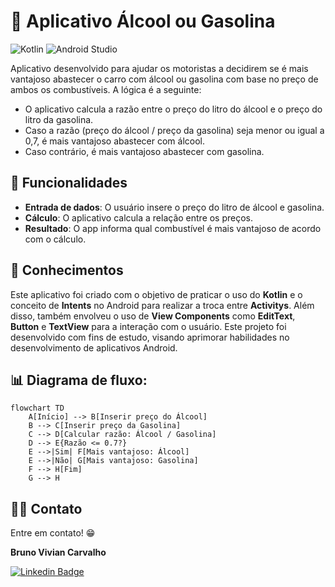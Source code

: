 # 🚗 Aplicativo Álcool ou Gasolina
![Kotlin](https://img.shields.io/badge/kotlin-%237F52FF.svg?style=for-the-badge&logo=kotlin&logoColor=white) ![Android Studio](https://img.shields.io/badge/android%20studio-346ac1?style=for-the-badge&logo=android%20studio&logoColor=white)

Aplicativo desenvolvido para ajudar os motoristas a decidirem se é mais vantajoso abastecer o carro com álcool ou gasolina com base no preço de ambos os combustíveis. A lógica é a seguinte:

- O aplicativo calcula a razão entre o preço do litro do álcool e o preço do litro da gasolina.
- Caso a razão (preço do álcool / preço da gasolina) seja menor ou igual a 0,7, é mais vantajoso abastecer com álcool.
- Caso contrário, é mais vantajoso abastecer com gasolina.

## 📱 Funcionalidades
- **Entrada de dados**: O usuário insere o preço do litro de álcool e gasolina.
- **Cálculo**: O aplicativo calcula a relação entre os preços.
- **Resultado**: O app informa qual combustível é mais vantajoso de acordo com o cálculo.

## 📙 Conhecimentos
Este aplicativo foi criado com o objetivo de praticar o uso do **Kotlin** e o conceito de **Intents** no Android para realizar a troca entre **Activitys**. Além disso, também envolveu o uso de **View Components** como **EditText**, **Button** e **TextView** para a interação com o usuário. Este projeto foi desenvolvido com fins de estudo, visando aprimorar habilidades no desenvolvimento de aplicativos Android.

## 📊 Diagrama de fluxo:

```mermaid
flowchart TD
    A[Início] --> B[Inserir preço do Álcool]
    B --> C[Inserir preço da Gasolina]
    C --> D[Calcular razão: Álcool / Gasolina]
    D --> E{Razão <= 0.7?}
    E -->|Sim| F[Mais vantajoso: Álcool]
    E -->|Não| G[Mais vantajoso: Gasolina]
    F --> H[Fim]
    G --> H
```
## 🧑‍💻 Contato
Entre em contato! 😁

**Bruno Vivian Carvalho**

[![Linkedin Badge](https://img.shields.io/badge/-LinkedIn-blue?style=flat-square&logo=Linkedin&logoColor=white&link=https://www.linkedin.com/in/bvcarvalho/)](https://www.linkedin.com/in/bvcarvalho/)
